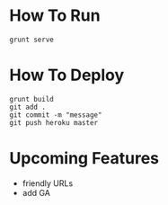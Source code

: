 # How To Run
    grunt serve

# How To Deploy
    grunt build
    git add .
    git commit -m "message"
    git push heroku master

# Upcoming Features
- friendly URLs
- add GA

